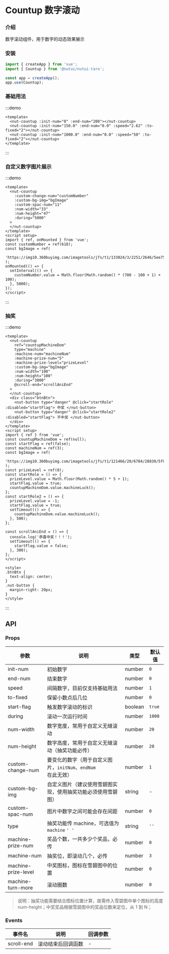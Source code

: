 # Countup 数字滚动

### 介绍

数字滚动组件，用于数字的动态效果展示

### 安装

```js
import { createApp } from 'vue';
import { Countup } from '@nutui/nutui-taro';

const app = createApp();
app.use(Countup);
```

### 基础用法

:::demo

```vue
<template>
  <nut-countup :init-num="0" :end-num="200"></nut-countup>
  <nut-countup :init-num="150.0" :end-num="0.0" :speed="2.62" :to-fixed="2"></nut-countup>
  <nut-countup :init-num="1000.0" :end-num="0.0" :speed="50" :to-fixed="2"></nut-countup>
</template>
```

:::

### 自定义数字图片展示

:::demo

```vue
<template>
  <nut-countup
    :custom-change-num="customNumber"
    :custom-bg-img="bgImage"
    :custom-spac-num="11"
    :num-width="33"
    :num-height="47"
    :during="5000"
  >
  </nut-countup>
</template>
<script setup>
import { ref, onMounted } from 'vue';
const customNumber = ref(618);
const bgImage = ref(
  'https://img10.360buyimg.com/imagetools/jfs/t1/133024/3/2251/2646/5ee7549aE8dc02d7e/de6901b6c72db396.png'
);
onMounted(() => {
  setInterval(() => {
    customNumber.value = Math.floor(Math.random() * (700 - 100 + 1) + 100);
  }, 5000);
});
</script>
```

:::

### 抽奖

:::demo

```vue
<template>
  <nut-countup
    ref="countupMachineDom"
    type="machine"
    :machine-num="machineNum"
    :machine-prize-num="5"
    :machine-prize-level="prizeLevel"
    :custom-bg-img="bgImage"
    :num-width="100"
    :num-height="100"
    :during="3000"
    @scroll-end="scrollAniEnd"
  >
  </nut-countup>
  <div class="btnBtn">
    <nut-button type="danger" @click="startRole" :disabled="startFlag"> 中奖 </nut-button>
    <nut-button type="danger" @click="startRole2" :disabled="startFlag"> 不中奖 </nut-button>
  </div>
</template>
<script setup>
import { ref } from 'vue';
const countupMachineDom = ref(null);
const startFlag = ref(false);
const machineNum = ref(3);
const bgImage = ref(
  'https://img10.360buyimg.com/imagetools/jfs/t1/121466/20/6784/28830/5f06e7f2Edbb8998c/9bdd9e7b24dff9fe.png'
);
const prizeLevel = ref(0);
const startRole = () => {
  prizeLevel.value = Math.floor(Math.random() * 5 + 1);
  startFlag.value = true;
  countupMachineDom.value.machineLuck();
};
const startRole2 = () => {
  prizeLevel.value = -1;
  startFlag.value = true;
  setTimeout(() => {
    countupMachineDom.value.machineLuck();
  }, 500);
};

const scrollAniEnd = () => {
  console.log('恭喜中奖！！！');
  setTimeout(() => {
    startFlag.value = false;
  }, 300);
};
</script>

<style>
.btnBtn {
  text-align: center;
}
.nut-button {
  margin-right: 20px;
}
</style>
```

:::

## API

### Props

| 参数 | 说明 | 类型 | 默认值 |
| --- | --- | --- | --- |
| init-num | 初始数字 | number | `0` |
| end-num | 结束数字 | number | `0` |
| speed | 间隔数字，目前仅支持基础用法 | number | `1` |
| to-fixed | 保留小数点后几位 | number | `0` |
| start-flag | 触发数字滚动的标识 | boolean | `true` |
| during | 滚动一次运行时间 | number | `1000` |
| num-width | 数字宽度，常用于自定义无缝滚动 | number | `20` |
| num-height | 数字高度，常用于自定义无缝滚动（抽奖功能必传） | number | `20` |
| custom-change-num | 要变化的数字（用于自定义图片，`initNum`、`endNum` 在此无效） | number | `1` |
| custom-bg-img | 自定义图片（建议使用雪碧图实现，使用抽奖功能必须使用雪碧图） | string | - |
| custom-spac-num | 图片中数字之间可能会存在间距 | number | `0` |
| type | 抽奖功能传 machine，可选值为 `machine` `' '` | string | `''` |
| machine-prize-num | 奖品个数，一共多少个奖品，必传 | number | `0` |
| machine-num | 抽奖位，即滚动几个，必传 | number | `3` |
| machine-prize-level | 中奖图标，图标在雪碧图中的位置 | number | `0` |
| machine-turn-more | 滚动圈数 | number | `0` |

> 说明：抽奖功能需要结合图标位置计算，故需传入雪碧图中单个图标的高度 num-height；中奖奖品根据雪碧图中的奖品位数来定位，从 1 到 N；

### Events

| 事件名 | 说明 | 回调参数 |
| --- | --- | --- |
| scroll-end | 滚动结束后回调函数 | - |
